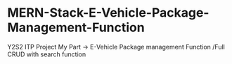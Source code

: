 # MERN-Stack-E-Vehicle-Package-Management-Function
Y2S2 ITP Project My Part    ->   E-Vehicle Package management  Function  /Full CRUD with search function
